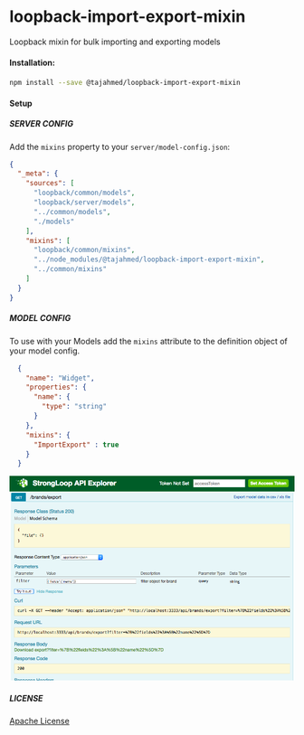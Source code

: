 # loopback-import-export-mixin
Loopback mixin for bulk importing and exporting models  

#### Installation:

```bash
npm install --save @tajahmed/loopback-import-export-mixin
```
#### Setup

##### SERVER CONFIG

Add the `mixins` property to your `server/model-config.json`:

```json
{
  "_meta": {
    "sources": [
      "loopback/common/models",
      "loopback/server/models",
      "../common/models",
      "./models"
    ],
    "mixins": [
      "loopback/common/mixins",
      "../node_modules/@tajahmed/loopback-import-export-mixin",
      "../common/mixins"
    ]
  }
}
```

##### MODEL CONFIG

To use with your Models add the `mixins` attribute to the definition object of your model config.

```json
  {
    "name": "Widget",
    "properties": {
      "name": {
        "type": "string"
      }
    },
    "mixins": {
      "ImportExport" : true
    }
  }
```
![alt text](src/asset/explorer-export.png "Explorer demo")


##### LICENSE
[Apache License](./LICENSE)
